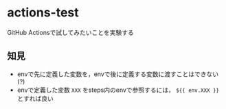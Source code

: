 # actions-test

GitHub Actionsで試してみたいことを実験する

## 知見

- envで先に定義した変数を，envで後に定義する変数に渡すことはできない(?)
- envで定義した変数 `XXX` をsteps内のenvで参照するには， `${{ env.XXX }}` とすれば良い
